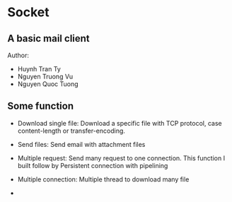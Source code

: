 # Socket
## A basic mail client
Author:
- Huynh Tran Ty
- Nguyen Truong Vu
- Nguyen Quoc Tuong
## Some function
- Download single file: Download a specific file with TCP protocol, case content-length or transfer-encoding.

- Send files: Send email with attachment files
- Multiple request: Send many request to one connection. This function I built follow by Persistent connection with pipelining

- Multiple connection: Multiple thread to download many file
- 
